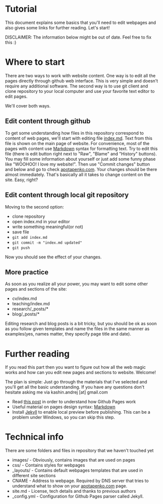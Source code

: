 # Tutorial

This document explains some basics that you'll need to edit webpages and
also gives some links for further reading. Let's start!

DISCLAIMER: The information below might be out of date. Feel free to fix this :)

# Where to start

There are two ways to work with website content.
One way is to edit all the pages directly through github web interface. This is
very simple and doesn't require any additional software.
The second way is to use git client and clone repository to your local computer
and use your favorite text editor to edit pages.

We'll cover both ways.

## Edit content through github

To get some understanding how files in this repository correspond to content
of web pages, we'll start with editing file [index.md](index.md). Text from this
file is shown on the main page of website. For convenience, most of the pages
with content use [Markdown](http://packetlife.net/media/library/16/Markdown.pdf)
syntax for formatting text. Try to edit this file (there is edit button
right next to "Raw", "Blame" and "History" buttons). You may fill some information
about yourself or just add some funny phase like "WOOHOO! I love my website!".
Then use "Commit changes" button and below and go to check [apotapenko.com](http://apotapenko.com).
Your changes should be there almost immediately.
That's basically all it takes to change content on the site. Easy, right?

## Edit content through local git repository

Moving to the second option:
* clone repository
* open index.md in your editor
* write something meaningful(or not)
* save file
* ``git add index.md``
* ``git commit -m "index.md updated"``
* ``git push``

Now you should see the effect of your changes.

## More practice

As soon as you realize all your power, you may want to edit some other
pages and sections of the site:

* cv/index.md
* teaching/index.md
* research/_posts/*
* blog/_posts/*

Editing research and blog posts is a bit tricky, but you should be ok
as soon as you follow given templates and name the files in the same manner
as examples(yes, names matter, they specify page title and date).

# Further reading

If you read this part then you want to figure out how all the web magic works and how can you edit new pages and sections to website. Welcome!

The plan is simple: Just go through the materials that I've selected and you'll get all the basic understanding.
If you have any questions don't hesitate asking me via kashin.andrej [at] gmail.com

* Read [this post](http://jmcglone.com/guides/github-pages/) in order to understand how Github Pages work
* Useful material on pages design syntax: [Markdown](http://packetlife.net/media/library/16/Markdown.pdf)
* Install [Jekyll](http://jekyllrb.com/docs/installation/) to enable local preview before publishing. This can be a problem under Windows, so you can skip this step.

# Technical info

There are some folders and files in repository that we haven't touched yet
* images/ - Obviously, contains images that are used on pages
* css/ - Contains styles for webpages
* _layouts/ - Contains default webpages templates that are used in different site sections
* CNAME - Address to webpage. Required by DNS server that tries to understand
	what to show on your [apotapenko.com](apotapenko.com) page.
* site.md - License, tech details and thanks to previous authors
* _config.yml - Configuration for Github Pages parser called Jekyll.
